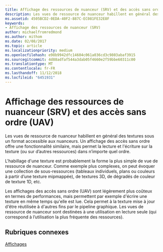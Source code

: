 ```yaml
---
title: Affichage des ressources de nuanceur (SRV) et des accès sans ordre (UAV)
description: Les vues de ressource de nuanceur habillent en général des textures sous un format accessible aux nuanceurs. Un affichage des accès sans ordre offre une fonctionnalité similaire, mais permet la lecture et l'écriture sur la texture (ou sur d’autres ressources) dans n’importe quel ordre.
ms.assetid: 4505BCD2-0EDA-40F2-887C-EC081FE32E8F
keywords:
- Affichage des ressources de nuanceur (SRV)
author: michaelfromredmond
ms.author: mithom
ms.date: 02/08/2017
ms.topic: article
ms.localizationpriority: medium
ms.openlocfilehash: e98b9942dfc14604c061a036cd3c9803abaf3915
ms.sourcegitcommit: 4d88adfaf544a3dab05f4660e2f59bbe60311c00
ms.translationtype: MT
ms.contentlocale: fr-FR
ms.lasthandoff: 11/12/2018
ms.locfileid: "6451931"
---
```

# <a name="shader-resource-view-srv-and-unordered-access-view-uav"></a>Affichage des ressources de nuanceur (SRV) et des accès sans ordre (UAV)


Les vues de ressource de nuanceur habillent en général des textures sous un format accessible aux nuanceurs. Un affichage des accès sans ordre offre une fonctionnalité similaire, mais permet la lecture et l'écriture sur la texture (ou sur d’autres ressources) dans n’importe quel ordre.

L'habillage d'une texture est probablement la forme la plus simple de vue de ressource de nuanceur. Comme exemple plus complexes, on peut évoquer une collection de sous-ressources (tableaux individuels, plans ou couleurs à partir d’une texture mipmappée), de textures 3D, de dégradés de couleur de texture 1D, etc.

Les affichages des accès sans ordre (UAV) sont légèrement plus coûteux en termes de performances, mais permettent par exemple d'écrire une texture en même temps qu'elle est lue. Cela permet à la texture mise à jour d'être réutilisée à d'autres fins par le pipeline graphique. Les vues de ressource de nuanceur sont destinées à une utilisation en lecture seule (qui correspond à l’utilisation la plus fréquente des ressources).

## <a name="span-idrelated-topicsspanrelated-topics"></a><span id="related-topics"></span>Rubriques connexes


[Affichages](views.md)

 

 




